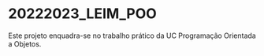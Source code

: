 # 20222023_LEIM_POO

Este projeto enquadra-se no trabalho prático da UC Programação Orientada a Objetos.

